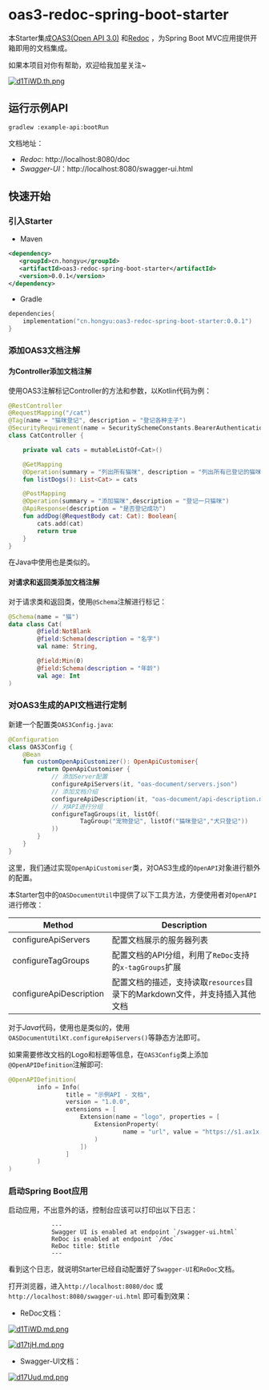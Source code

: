 # oas3-redoc-spring-boot-starter

本Starter集成[OAS3(Open API 3.0)](https://swagger.io/specification/) 和[Redoc](https://github.com/Redocly/redoc) ，为Spring Boot MVC应用提供开箱即用的文档集成。

如果本项目对你有帮助，欢迎给我加星关注~

[![d1TiWD.th.png](https://s1.ax1x.com/2020/08/19/d1TiWD.th.png)](https://imgchr.com/i/d1TiWD)

## 运行示例API

```
gradlew :example-api:bootRun
```

文档地址：

- *Redoc*: http://localhost:8080/doc
- *Swagger-UI*：http://localhost:8080/swagger-ui.html

## 快速开始

### 引入Starter

- Maven

```xml
<dependency>
   <groupId>cn.hongyu</groupId>
   <artifactId>oas3-redoc-spring-boot-starter</artifactId>
   <version>0.0.1</version>
</dependency>
```

- Gradle

```kotlin
dependencies{
    implementation("cn.hongyu:oas3-redoc-spring-boot-starter:0.0.1")
}
```

### 添加OAS3文档注解

#### 为Controller添加文档注解

使用OAS3注解标记Controller的方法和参数，以Kotlin代码为例：

```kotlin
@RestController
@RequestMapping("/cat")
@Tag(name = "猫咪登记", description = "登记各种主子")
@SecurityRequirement(name = SecuritySchemeConstants.BearerAuthentication)
class CatController {

    private val cats = mutableListOf<Cat>()

    @GetMapping
    @Operation(summary = "列出所有猫咪", description = "列出所有已登记的猫咪")
    fun listDogs(): List<Cat> = cats

    @PostMapping
    @Operation(summary = "添加猫咪",description = "登记一只猫咪")
    @ApiResponse(description = "是否登记成功")
    fun addDog(@RequestBody cat: Cat): Boolean{
        cats.add(cat)
        return true
    }
}
```

在Java中使用也是类似的。

#### 对请求和返回类添加文档注解

对于请求类和返回类，使用`@Schema`注解进行标记：

```kotlin
@Schema(name = "猫")
data class Cat(
        @field:NotBlank
        @field:Schema(description = "名字")
        val name: String,

        @field:Min(0)
        @field:Schema(description = "年龄")
        val age: Int
)
```

### 对OAS3生成的API文档进行定制

新建一个配置类`OAS3Config.java`:

```kotlin
@Configuration
class OAS3Config {
    @Bean
    fun customOpenApiCustomizer(): OpenApiCustomiser{
        return OpenApiCustomiser {
            // 添加Server配置
            configureApiServers(it, "oas-document/servers.json")
            // 添加文档介绍
            configureApiDescription(it, "oas-document/api-description.md")
            // 对API进行分组
            configureTagGroups(it, listOf(
                    TagGroup("宠物登记", listOf("猫咪登记","犬只登记"))
            ))
        }
    }
}
```

这里，我们通过实现`OpenApiCustomiser`类，对OAS3生成的`OpenAPI`对象进行额外的配置。

本Starter包中的`OASDocumentUtil`中提供了以下工具方法，方便使用者对`OpenAPI`进行修改：

Method|Description
---|---
configureApiServers|配置文档展示的服务器列表
configureTagGroups|配置文档的API分组，利用了`ReDoc`支持的`x-tagGroups`扩展
configureApiDescription|配置文档的描述，支持读取`resources`目录下的Markdown文件，并支持插入其他文档

对于*Java*代码，使用也是类似的，使用`OASDocumentUtilKt.configureApiServers()`等静态方法即可。

如果需要修改文档的Logo和标题等信息，在`OAS3Config`类上添加`@OpenAPIDefinition`注解即可:

```kotlin
@OpenAPIDefinition(
        info = Info(
                title = "示例API - 文档",
                version = "1.0.0",
                extensions = [
                    Extension(name = "logo", properties = [
                        ExtensionProperty(
                                name = "url", value = "https://s1.ax1x.com/2020/08/18/dMBXqI.jpg"
                        )
                    ])
                ]
        )
)
```

### 启动Spring Boot应用

启动应用，不出意外的话，控制台应该可以打印出以下日志：

```
            ---
            Swagger UI is enabled at endpoint `/swagger-ui.html`
            ReDoc is enabled at endpoint `/doc`
            ReDoc title: $title
            ---
```

看到这个日志，就说明Starter已经自动配置好了`Swagger-UI`和`ReDoc`文档。

打开浏览器，进入`http://localhost:8080/doc` 或 `http://localhost:8080/swagger-ui.html` 即可看到效果：

- ReDoc文档：

[![d1TiWD.md.png](https://s1.ax1x.com/2020/08/19/d1TiWD.md.png)](https://imgchr.com/i/d1TiWD)

[![d17tjH.md.png](https://s1.ax1x.com/2020/08/19/d17tjH.md.png)](https://imgchr.com/i/d17tjH)

- Swagger-UI文档：

[![d17Uud.md.png](https://s1.ax1x.com/2020/08/19/d17Uud.md.png)](https://imgchr.com/i/d17Uud)






